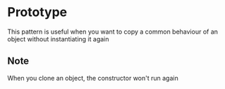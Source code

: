 # Prototype

This pattern is useful when you want to copy a common behaviour of an object without instantiating it again

## Note
When you clone an object, the constructor won't run again